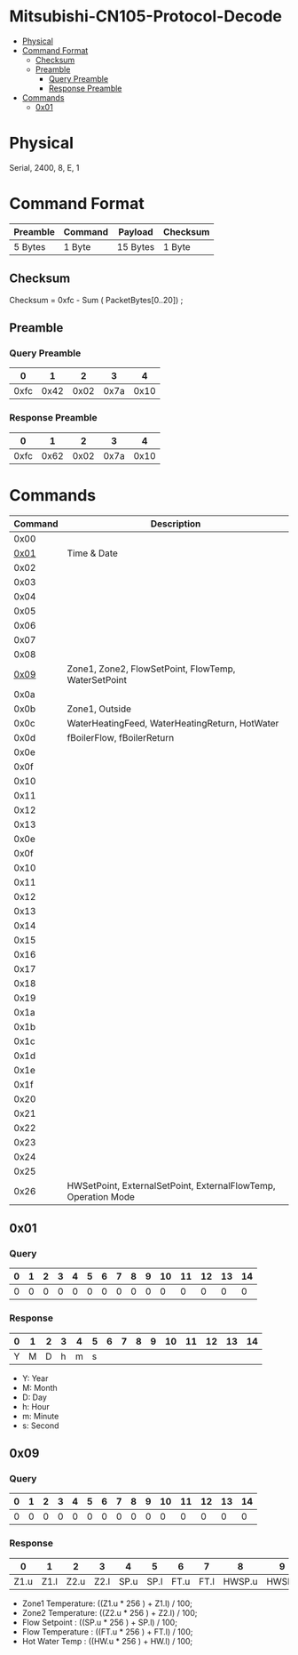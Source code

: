 # Mitsubishi-CN105-Protocol-Decode
- [Physical](#physical)
- [Command Format](#command-format)
  * [Checksum](#checksum)
  * [Preamble](#preamble)
    + [Query Preamble](#query-preamble)
    + [Response Preamble](#response-preamble)
- [Commands](#commands)
  * [0x01](#0x01)


# Physical
Serial, 2400, 8, E, 1

# Command Format

| Preamble | Command | Payload | Checksum |
| --- | --- | --- | --- |
| 5 Bytes | 1 Byte | 15 Bytes | 1 Byte |

## Checksum

Checksum = 0xfc - Sum ( PacketBytes[0..20]) ;
## Preamble
### Query Preamble
| 0 | 1 | 2 | 3 | 4 |
| ---  | ---  | ---  | ---  | ---  |
| 0xfc | 0x42 | 0x02 | 0x7a | 0x10 |

### Response Preamble

| 0 | 1 | 2 | 3 | 4 |
| ---  | ---  | ---  | ---  | ---  |
| 0xfc | 0x62 | 0x02 | 0x7a | 0x10 |

# Commands
| Command | Description |
| ------- | ----------- |
| 0x00 |     |
| [0x01](#0x01) | Time & Date |
| 0x02 |     |
| 0x03 |     |
| 0x04 |     |
| 0x05 |     |
| 0x06 |     |
| 0x07 |     |
| 0x08 |     |
| [0x09](#0x09) | Zone1, Zone2, FlowSetPoint, FlowTemp, WaterSetPoint |
| 0x0a |     |
| 0x0b | Zone1, Outside |
| 0x0c | WaterHeatingFeed, WaterHeatingReturn, HotWater |
| 0x0d | fBoilerFlow,  fBoilerReturn |
| 0x0e |     |
| 0x0f |     |
| 0x10 |     |
| 0x11 |     |
| 0x12 |     |
| 0x13 |     |
| 0x0e |     |
| 0x0f |     |
| 0x10 |     |
| 0x11 |     |
| 0x12 |     |
| 0x13 |     |
| 0x14 |     |
| 0x15 |     |
| 0x16 |     |
| 0x17 |     |
| 0x18 |     |
| 0x19 |     |
| 0x1a |     |
| 0x1b |     |
| 0x1c |     |
| 0x1d |     |
| 0x1e |     |
| 0x1f |     |
| 0x20 |     |
| 0x21 |     |
| 0x22 |     |
| 0x23 |     |
| 0x24 |     |
| 0x25 |     |
| 0x26 | HWSetPoint, ExternalSetPoint, ExternalFlowTemp, Operation Mode |

## 0x01
### Query
| 0 | 1 | 2 | 3 | 4 | 5 | 6 | 7 | 8 | 9 | 10 | 11 | 12 | 13 | 14 |
|---|---|---|---|---|---|---|---|---|---|----|----|----|----|----|
| 0 | 0 | 0 | 0 | 0 | 0 | 0 | 0 | 0 | 0 | 0  | 0  |  0 |  0 |  0 |

### Response
| 0 | 1 | 2 | 3 | 4 | 5 | 6 | 7 | 8 | 9 | 10 | 11 | 12 | 13 | 14 |
|---|---|---|---|---|---|---|---|---|---|----|----|----|----|----|
| Y | M | D | h | m | s |   |   |   |   |    |    |    |    |    |

* Y: Year
* M: Month
* D: Day
* h: Hour
* m: Minute
* s: Second

## 0x09
### Query
| 0 | 1 | 2 | 3 | 4 | 5 | 6 | 7 | 8 | 9 | 10 | 11 | 12 | 13 | 14 |
|---|---|---|---|---|---|---|---|---|---|----|----|----|----|----|
| 0 | 0 | 0 | 0 | 0 | 0 | 0 | 0 | 0 | 0 | 0  | 0  |  0 |  0 |  0 |

### Response
| 0 | 1 | 2 | 3 | 4 | 5 | 6 | 7 | 8 | 9 | 10 | 11 | 12 | 13 | 14 |
|---|---|---|---|---|---|---|---|---|---|----|----|----|----|----|
| Z1.u | Z1.l | Z2.u | Z2.l | SP.u | SP.l | FT.u | FT.l | HWSP.u  | HWSP.l  |    |    |    |    |    |

* Zone1 Temperature:  ((Z1.u * 256 ) + Z1.l) / 100;
* Zone2 Temperature:  ((Z2.u * 256 ) + Z2.l) / 100;
* Flow Setpoint    :  ((SP.u * 256 ) + SP.l) / 100;
* Flow Temperature :  ((FT.u * 256 ) + FT.l) / 100;
* Hot Water Temp   :  ((HW.u * 256 ) + HW.l) / 100;


